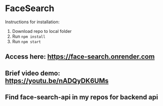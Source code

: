 # FaceSearch

Instructions for installation:
1. Download repo to local folder
2. Run `npm install`
3. Run `npm start`

## Access here: https://face-search.onrender.com

## Brief video demo: https://youtu.be/nADQyDK6UMs

## Find face-search-api in my repos for backend api
